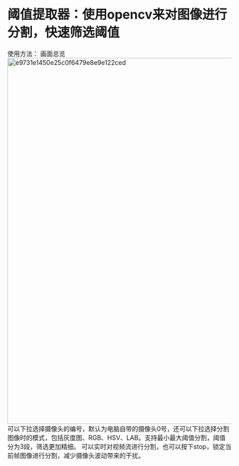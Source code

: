 # 阈值提取器：使用opencv来对图像进行分割，快速筛选阈值
使用方法：
画面总览
<img width="821" alt="e9731e1450e25c0f6479e8e9e122ced" src="https://github.com/13559323996/-/assets/107629304/672ac2dc-be9a-44a0-88c8-f7e85fca5955">
可以下拉选择摄像头的编号，默认为电脑自带的摄像头0号，还可以下拉选择分割图像时的模式，包括灰度图、RGB、HSV、LAB。支持最小最大阈值分割，阈值分为3段，筛选更加精细。
可以实时对视频流进行分割，也可以按下stop，锁定当前帧图像进行分割，减少摄像头波动带来的干扰。
